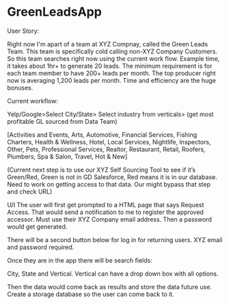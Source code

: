 # GreenLeadsApp
User Story:

Right now I'm apart of a team at XYZ Compnay, called the Green Leads Team. This team is specifically cold calling non-XYZ Company Customers. So this team searches right now using the current work flow. Example time, it takes about 1hr+ to generate 20 leads. The minimum requirement is for each team member to have 200+ leads per month. The top producer right now is averaging 1,200 leads per month. Time and efficiency are the huge bonuses. 

Current workflow:

Yelp/Google>Select City/State> Select industry from verticals> (get most profitable GL sourced from Data Team)

[Activities and Events, Arts, Automotive, Financial Services, Fishing Charters, Health & Wellness, Hotel, Local Services, Nightlife, Inspectors, Other, Pets, Professional Services, Realtor, Restaurant, Retail, Roofers, Plumbers, Spa & Salon, Travel, Hot & New]

(Current next step is to use our XYZ Self Sourcing Tool to see if it’s Green/Red, Green is not in GD Salesforce, Red means it is in our database. Need to work on getting access to that data. Our might bypass that step and check URL)

U/I 
The user will first get prompted to a HTML page that says Request Access. That would send a notification to me to register the approved accessor. Must use their XYZ Company email address. Then a password would get generated. 

There will be a second button below for log in for returning users. XYZ email and password required. 

Once they are in the app there will be search fields:

City, State and Vertical. Vertical can have a drop down box with all options.  

Then the data would come back as results and store the data future use. Create a storage database so the user can come back to it. 

